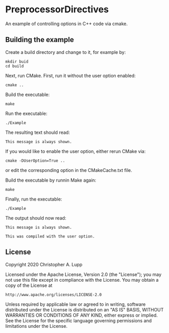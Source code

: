 # PreprocessorDirectives
An example of controlling options in C++ code via cmake.

## Building the example

Create a build directory and change to it, for example by:

    mkdir buid
    cd build


Next, run CMake. First, run it without the user option enabled:

    cmake ..

Build the executable:

    make

Run the executable:

    ./Example

The resulting text should read:

    This message is always shown.


If you would like to enable the user option, either rerun CMake via:

    cmake -DUserOption=True ..


or edit the corresponding option in the CMakeCache.txt file.

Build the executable by runnin Make again:

    make

Finally, run the executable:

    ./Example

The output should now read:

    This message is always shown.

    This was compiled with the user option.


## License

Copyright 2020 Christopher A. Lupp

Licensed under the Apache License, Version 2.0 (the "License");
you may not use this file except in compliance with the License.
You may obtain a copy of the License at

    http://www.apache.org/licenses/LICENSE-2.0

Unless required by applicable law or agreed to in writing, software
distributed under the License is distributed on an "AS IS" BASIS,
WITHOUT WARRANTIES OR CONDITIONS OF ANY KIND, either express or implied.
See the License for the specific language governing permissions and
limitations under the License.
